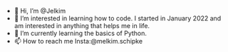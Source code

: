 - 👋 Hi, I’m @Jelkim
- 👀 I’m interested in learning how to code. I started in January 2022 and am interested in anything that helps me in life.
- 🌱 I’m currently learning the basics of Python.
- 📫 How to reach me Insta:@melkim.schipke

<!---
Jelkim/Jelkim is a ✨ special ✨ repository because its `README.md` (this file) appears on your GitHub profile.
You can click the Preview link to take a look at your changes.
--->
